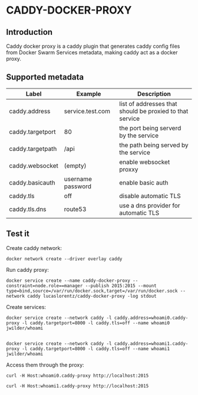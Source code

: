 # CADDY-DOCKER-PROXY

## Introduction
Caddy docker proxy is a caddy plugin that generates caddy config files from Docker Swarm Services metadata, making caddy act as a docker proxy.

## Supported metadata
| Label        | Example           | Description  |
| -------------|-------------| -----|
| caddy.address | service.test.com | list of addresses that should be proxied to that service |
| caddy.targetport | 80 | the port being serverd by the service |
| caddy.targetpath | /api | the path being served by the service |
| caddy.websocket | (empty) | enable websocket proxxy |
| caddy.basicauth | username password | enable basic auth |
| caddy.tls | off | disable automatic TLS |
| caddy.tls.dns | route53 | use a dns provider for automatic TLS |

## Test it

Create caddy network:
```
docker network create --driver overlay caddy
```

Run caddy proxy:
```
docker service create --name caddy-docker-proxy --constraint=node.role==manager --publish 2015:2015 --mount type=bind,source=/var/run/docker.sock,target=/var/run/docker.sock --network caddy lucaslorentz/caddy-docker-proxy -log stdout
```

Create services:
```
docker service create --network caddy -l caddy.address=whoami0.caddy-proxy -l caddy.targetport=8000 -l caddy.tls=off --name whoami0 jwilder/whoami


docker service create --network caddy -l caddy.address=whoami1.caddy-proxy -l caddy.targetport=8000 -l caddy.tls=off --name whoami1 jwilder/whoami
```

Access them through the proxy:
```
curl -H Host:whoami0.caddy-proxy http://localhost:2015

curl -H Host:whoami1.caddy-proxy http://localhost:2015
```